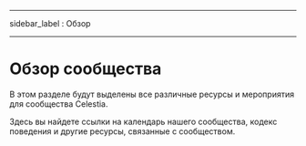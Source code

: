 - - -
sidebar_label : Обзор
- - -

# Обзор сообщества

В этом разделе будут выделены все различные ресурсы и мероприятия для сообщества Celestia.

Здесь вы найдете ссылки на календарь нашего сообщества, кодекс поведения и другие ресурсы, связанные с сообществом.
